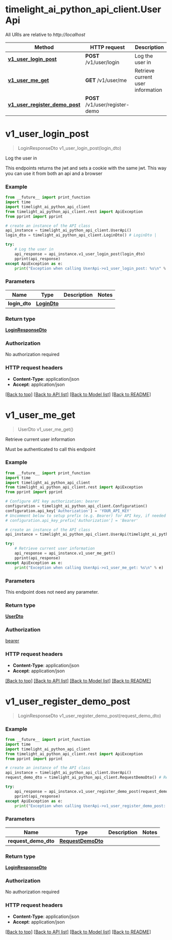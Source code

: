 # timelight_ai_python_api_client.UserApi

All URIs are relative to *http://localhost*

Method | HTTP request | Description
------------- | ------------- | -------------
[**v1_user_login_post**](UserApi.md#v1_user_login_post) | **POST** /v1/user/login | Log the user in
[**v1_user_me_get**](UserApi.md#v1_user_me_get) | **GET** /v1/user/me | Retrieve current user information
[**v1_user_register_demo_post**](UserApi.md#v1_user_register_demo_post) | **POST** /v1/user/register-demo | 


# **v1_user_login_post**
> LoginResponseDto v1_user_login_post(login_dto)

Log the user in

This endpoints returns the jwt and sets a cookie with the same jwt.      This way you can use it from both an api and a browser

### Example
```python
from __future__ import print_function
import time
import timelight_ai_python_api_client
from timelight_ai_python_api_client.rest import ApiException
from pprint import pprint

# create an instance of the API class
api_instance = timelight_ai_python_api_client.UserApi()
login_dto = timelight_ai_python_api_client.LoginDto() # LoginDto | 

try:
    # Log the user in
    api_response = api_instance.v1_user_login_post(login_dto)
    pprint(api_response)
except ApiException as e:
    print("Exception when calling UserApi->v1_user_login_post: %s\n" % e)
```

### Parameters

Name | Type | Description  | Notes
------------- | ------------- | ------------- | -------------
 **login_dto** | [**LoginDto**](LoginDto.md)|  | 

### Return type

[**LoginResponseDto**](LoginResponseDto.md)

### Authorization

No authorization required

### HTTP request headers

 - **Content-Type**: application/json
 - **Accept**: application/json

[[Back to top]](#) [[Back to API list]](../README.md#documentation-for-api-endpoints) [[Back to Model list]](../README.md#documentation-for-models) [[Back to README]](../README.md)

# **v1_user_me_get**
> UserDto v1_user_me_get()

Retrieve current user information

Must be authenticated to call this endpoint

### Example
```python
from __future__ import print_function
import time
import timelight_ai_python_api_client
from timelight_ai_python_api_client.rest import ApiException
from pprint import pprint

# Configure API key authorization: bearer
configuration = timelight_ai_python_api_client.Configuration()
configuration.api_key['Authorization'] = 'YOUR_API_KEY'
# Uncomment below to setup prefix (e.g. Bearer) for API key, if needed
# configuration.api_key_prefix['Authorization'] = 'Bearer'

# create an instance of the API class
api_instance = timelight_ai_python_api_client.UserApi(timelight_ai_python_api_client.ApiClient(configuration))

try:
    # Retrieve current user information
    api_response = api_instance.v1_user_me_get()
    pprint(api_response)
except ApiException as e:
    print("Exception when calling UserApi->v1_user_me_get: %s\n" % e)
```

### Parameters
This endpoint does not need any parameter.

### Return type

[**UserDto**](UserDto.md)

### Authorization

[bearer](../README.md#bearer)

### HTTP request headers

 - **Content-Type**: application/json
 - **Accept**: application/json

[[Back to top]](#) [[Back to API list]](../README.md#documentation-for-api-endpoints) [[Back to Model list]](../README.md#documentation-for-models) [[Back to README]](../README.md)

# **v1_user_register_demo_post**
> LoginResponseDto v1_user_register_demo_post(request_demo_dto)



### Example
```python
from __future__ import print_function
import time
import timelight_ai_python_api_client
from timelight_ai_python_api_client.rest import ApiException
from pprint import pprint

# create an instance of the API class
api_instance = timelight_ai_python_api_client.UserApi()
request_demo_dto = timelight_ai_python_api_client.RequestDemoDto() # RequestDemoDto | 

try:
    api_response = api_instance.v1_user_register_demo_post(request_demo_dto)
    pprint(api_response)
except ApiException as e:
    print("Exception when calling UserApi->v1_user_register_demo_post: %s\n" % e)
```

### Parameters

Name | Type | Description  | Notes
------------- | ------------- | ------------- | -------------
 **request_demo_dto** | [**RequestDemoDto**](RequestDemoDto.md)|  | 

### Return type

[**LoginResponseDto**](LoginResponseDto.md)

### Authorization

No authorization required

### HTTP request headers

 - **Content-Type**: application/json
 - **Accept**: application/json

[[Back to top]](#) [[Back to API list]](../README.md#documentation-for-api-endpoints) [[Back to Model list]](../README.md#documentation-for-models) [[Back to README]](../README.md)


